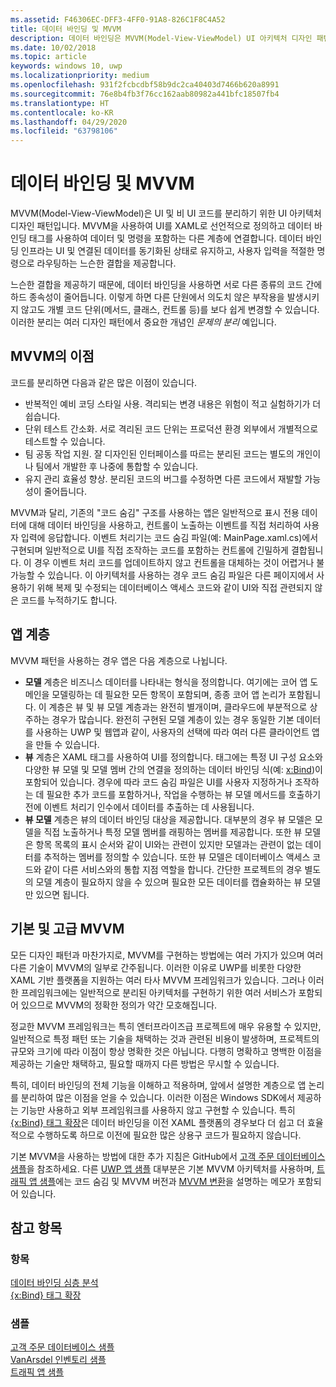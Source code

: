 ```yaml
---
ms.assetid: F46306EC-DFF3-4FF0-91A8-826C1F8C4A52
title: 데이터 바인딩 및 MVVM
description: 데이터 바인딩은 MVVM(Model-View-ViewModel) UI 아키텍처 디자인 패턴의 핵심이며 UI 및 비 UI 코드 간의 느슨한 결합을 가능하게 합니다.
ms.date: 10/02/2018
ms.topic: article
keywords: windows 10, uwp
ms.localizationpriority: medium
ms.openlocfilehash: 931f2fcbcdbf58b9dc2ca40403d7466b620a8991
ms.sourcegitcommit: 76e8b4fb3f76cc162aab80982a441bfc18507fb4
ms.translationtype: HT
ms.contentlocale: ko-KR
ms.lasthandoff: 04/29/2020
ms.locfileid: "63798106"
---
```

# <a name="data-binding-and-mvvm"></a>데이터 바인딩 및 MVVM

MVVM(Model-View-ViewModel)은 UI 및 비 UI 코드를 분리하기 위한 UI 아키텍처 디자인 패턴입니다. MVVM을 사용하여 UI를 XAML로 선언적으로 정의하고 데이터 바인딩 태그를 사용하여 데이터 및 명령을 포함하는 다른 계층에 연결합니다. 데이터 바인딩 인프라는 UI 및 연결된 데이터를 동기화된 상태로 유지하고, 사용자 입력을 적절한 명령으로 라우팅하는 느슨한 결합을 제공합니다. 

느슨한 결합을 제공하기 때문에, 데이터 바인딩을 사용하면 서로 다른 종류의 코드 간에 하드 종속성이 줄어듭니다. 이렇게 하면 다른 단원에서 의도치 않은 부작용을 발생시키지 않고도 개별 코드 단위(메서드, 클래스, 컨트롤 등)를 보다 쉽게 변경할 수 있습니다. 이러한 분리는 여러 디자인 패턴에서 중요한 개념인 *문제의 분리* 예입니다. 

## <a name="benefits-of-mvvm"></a>MVVM의 이점

코드를 분리하면 다음과 같은 많은 이점이 있습니다.

* 반복적인 예비 코딩 스타일 사용. 격리되는 변경 내용은 위험이 적고 실험하기가 더 쉽습니다.
* 단위 테스트 간소화. 서로 격리된 코드 단위는 프로덕션 환경 외부에서 개별적으로 테스트할 수 있습니다.
* 팀 공동 작업 지원. 잘 디자인된 인터페이스를 따르는 분리된 코드는 별도의 개인이나 팀에서 개발한 후 나중에 통합할 수 있습니다.
* 유지 관리 효율성 향상. 분리된 코드의 버그를 수정하면 다른 코드에서 재발할 가능성이 줄어듭니다.

MVVM과 달리, 기존의 "코드 숨김" 구조를 사용하는 앱은 일반적으로 표시 전용 데이터에 대해 데이터 바인딩을 사용하고, 컨트롤이 노출하는 이벤트를 직접 처리하여 사용자 입력에 응답합니다. 이벤트 처리기는 코드 숨김 파일(예: MainPage.xaml.cs)에서 구현되며 일반적으로 UI를 직접 조작하는 코드를 포함하는 컨트롤에 긴밀하게 결합됩니다. 이 경우 이벤트 처리 코드를 업데이트하지 않고 컨트롤을 대체하는 것이 어렵거나 불가능할 수 있습니다. 이 아키텍처를 사용하는 경우 코드 숨김 파일은 다른 페이지에서 사용하기 위해 복제 및 수정되는 데이터베이스 액세스 코드와 같이 UI와 직접 관련되지 않은 코드를 누적하기도 합니다.

## <a name="app-layers"></a>앱 계층

MVVM 패턴을 사용하는 경우 앱은 다음 계층으로 나뉩니다.

* **모델** 계층은 비즈니스 데이터를 나타내는 형식을 정의합니다. 여기에는 코어 앱 도메인을 모델링하는 데 필요한 모든 항목이 포함되며, 종종 코어 앱 논리가 포함됩니다. 이 계층은 뷰 및 뷰 모델 계층과는 완전히 별개이며, 클라우드에 부분적으로 상주하는 경우가 많습니다. 완전히 구현된 모델 계층이 있는 경우 동일한 기본 데이터를 사용하는 UWP 및 웹앱과 같이, 사용자의 선택에 따라 여러 다른 클라이언트 앱을 만들 수 있습니다.
* **뷰** 계층은 XAML 태그를 사용하여 UI를 정의합니다. 태그에는 특정 UI 구성 요소와 다양한 뷰 모델 및 모델 멤버 간의 연결을 정의하는 데이터 바인딩 식(예: [x:Bind](https://docs.microsoft.com/windows/uwp/xaml-platform/x-bind-markup-extension))이 포함되어 있습니다. 경우에 따라 코드 숨김 파일은 UI를 사용자 지정하거나 조작하는 데 필요한 추가 코드를 포함하거나, 작업을 수행하는 뷰 모델 메서드를 호출하기 전에 이벤트 처리기 인수에서 데이터를 추출하는 데 사용됩니다. 
* **뷰 모델** 계층은 뷰의 데이터 바인딩 대상을 제공합니다. 대부분의 경우 뷰 모델은 모델을 직접 노출하거나 특정 모델 멤버를 래핑하는 멤버를 제공합니다. 또한 뷰 모델은 항목 목록의 표시 순서와 같이 UI와는 관련이 있지만 모델과는 관련이 없는 데이터를 추적하는 멤버를 정의할 수 있습니다. 또한 뷰 모델은 데이터베이스 액세스 코드와 같이 다른 서비스와의 통합 지점 역할을 합니다. 간단한 프로젝트의 경우 별도의 모델 계층이 필요하지 않을 수 있으며 필요한 모든 데이터를 캡슐화하는 뷰 모델만 있으면 됩니다. 

## <a name="basic-and-advanced-mvvm"></a>기본 및 고급 MVVM

모든 디자인 패턴과 마찬가지로, MVVM를 구현하는 방법에는 여러 가지가 있으며 여러 다른 기술이 MVVM의 일부로 간주됩니다. 이러한 이유로 UWP를 비롯한 다양한 XAML 기반 플랫폼을 지원하는 여러 타사 MVVM 프레임워크가 있습니다. 그러나 이러한 프레임워크에는 일반적으로 분리된 아키텍처를 구현하기 위한 여러 서비스가 포함되어 있으므로 MVVM의 정확한 정의가 약간 모호해집니다. 

정교한 MVVM 프레임워크는 특히 엔터프라이즈급 프로젝트에 매우 유용할 수 있지만, 일반적으로 특정 패턴 또는 기술을 채택하는 것과 관련된 비용이 발생하며, 프로젝트의 규모와 크기에 따라 이점이 항상 명확한 것은 아닙니다. 다행히 명확하고 명백한 이점을 제공하는 기술만 채택하고, 필요할 때까지 다른 방법은 무시할 수 있습니다. 

특히, 데이터 바인딩의 전체 기능을 이해하고 적용하며, 앞에서 설명한 계층으로 앱 논리를 분리하여 많은 이점을 얻을 수 있습니다. 이러한 이점은 Windows SDK에서 제공하는 기능만 사용하고 외부 프레임워크를 사용하지 않고 구현할 수 있습니다. 특히 [{x:Bind} 태그 확장](https://docs.microsoft.com/windows/uwp/xaml-platform/x-bind-markup-extension)은 데이터 바인딩을 이전 XAML 플랫폼의 경우보다 더 쉽고 더 효율적으로 수행하도록 하므로 이전에 필요한 많은 상용구 코드가 필요하지 않습니다.

기본 MVVM을 사용하는 방법에 대한 추가 지침은 GitHub에서 [고객 주문 데이터베이스 샘플](https://github.com/Microsoft/Windows-appsample-customers-orders-database)을 참조하세요. 다른 [UWP 앱 샘플](https://github.com/Microsoft?q=windows-appsample
) 대부분은 기본 MVVM 아키텍처를 사용하며, [트래픽 앱 샘플](https://github.com/Microsoft/Windows-appsample-trafficapp)에는 코드 숨김 및 MVVM 버전과 [MVVM 변환](https://github.com/Microsoft/Windows-appsample-trafficapp/blob/MVVM/MVVM.md)을 설명하는 메모가 포함되어 있습니다. 

## <a name="see-also"></a>참고 항목

### <a name="topics"></a>항목

[데이터 바인딩 심층 분석](https://docs.microsoft.com/windows/uwp/data-binding/data-binding-in-depth)  
[{x:Bind} 태그 확장](https://docs.microsoft.com/windows/uwp/xaml-platform/x-bind-markup-extension)  

### <a name="samples"></a>샘플

[고객 주문 데이터베이스 샘플](https://github.com/Microsoft/Windows-appsample-customers-orders-database)  
[VanArsdel 인벤토리 샘플](https://github.com/Microsoft/InventorySample)  
[트래픽 앱 샘플](https://github.com/Microsoft/Windows-appsample-trafficapp)  
